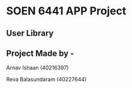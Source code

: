 # SOEN 6441 APP Project
## User Library
## Project Made by - 
Arnav Ishaan (40216397)

Reva Balasundaram (40227644)
